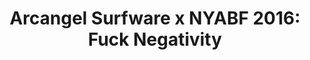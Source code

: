 ---
ee_id: '4377'
site: '1'
type: '5'
title: 'Arcangel Surfware x NYABF 2016: Fuck Negativity'
url: fn-white-the-source-digest
year: '2016'
venue: NYABF
state_country: New York
pitch: "​Debut of The Source Digest &amp; FN white gear."
ps: ''
imgs: nyabf-2016-109-database-ek--bw9S.jpg,nyabf-2016-109-database-ek--GPeC.jpg,nyabf-2016-109-database-ek--8eCf.jpg,nyabf-2016-109-database-ek--Q6oU.jpg,nyabf-2016-109-database-ek--wUFW.jpg
things: "[4366] [2016-077-fuck-negativity-white-sweatpants] 2016-077 Fuck Negativity
  Sweatpants,[4367] [2016-078-fuck-negativity-white-hoodie-srf-035] 2016-078 Fuck
  Negativity White Hoodie (SRF-035),[4368] [2016-079-fuck-negativity-white-t-shirt-srf-034]
  2016-079 Fuck Negativity White T-Shirt (SRF-034),[4369] [2016-084-arcangel-surfware-white-slides-srf-037]
  2016-084 Arcangel Surfware White Slides (SRF-037),[4378] [2016-061-the-source-digest-srf-038]
  2016-061 The Source Digest (SRF-038)"
layout: shows
---